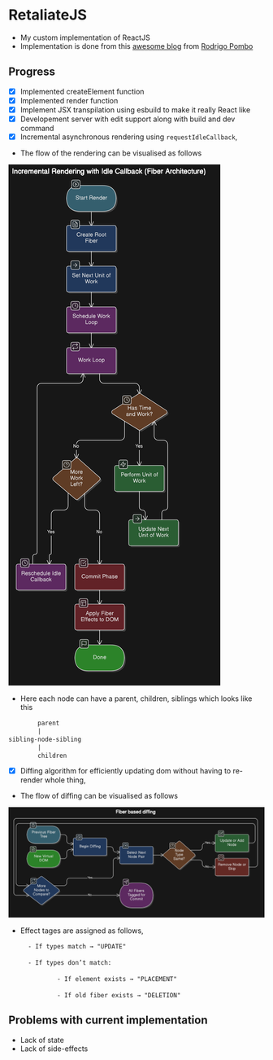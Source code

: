 # RetaliateJS

- My custom implementation of ReactJS
- Implementation is done from this [awesome blog](https://pomb.us/build-your-own-react/) from [Rodrigo Pombo](https://twitter.com/pomber)

## Progress

- [x] Implemented createElement function
- [x] Implemented render function
- [x] Implement JSX transpilation using esbuild to make it really React like
- [x] Developement server with edit support along with build and dev command
- [x] Incremental asynchronous rendering using `requestIdleCallback`,

- The flow of the rendering can be visualised as follows

![rendering flow](./rendering.png)

- Here each node can have a parent, children, siblings which looks like this

```
        parent
        |
sibling-node-sibling
        |
        children
```

- [x] Diffing algorithm for efficiently updating dom without having to re-render whole thing,

- The flow of diffing can be visualised as follows

![diffing flow](./diffing.png)

- Effect tages are assigned as follows,

        - If types match → "UPDATE"

        - If types don’t match:

                - If element exists → "PLACEMENT"

                - If old fiber exists → "DELETION"

## Problems with current implementation
- Lack of state
- Lack of side-effects
